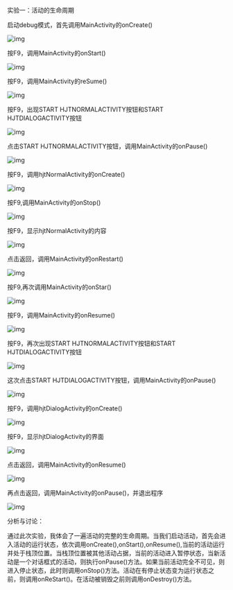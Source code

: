 实验一：活动的生命周期

启动debug模式，首先调用MainActivity的onCreate()

![img](file:///C:/Users/黄佳桐/AppData/Local/Temp/msohtmlclip1/01/clip_image002.jpg)

按F9，调用MainActivity的onStart()

![img](file:///C:/Users/黄佳桐/AppData/Local/Temp/msohtmlclip1/01/clip_image004.jpg)

按F9，调用MainActivity的reSume()

![img](file:///C:/Users/黄佳桐/AppData/Local/Temp/msohtmlclip1/01/clip_image006.jpg)

按F9，出现START HJTNORMALACTIVITY按钮和START HJTDIALOGACTIVITY按钮

![img](file:///C:/Users/黄佳桐/AppData/Local/Temp/msohtmlclip1/01/clip_image008.jpg)

点击START HJTNORMALACTIVITY按钮，调用MainActivity的onPause()

![img](file:///C:/Users/黄佳桐/AppData/Local/Temp/msohtmlclip1/01/clip_image010.jpg)

 

 

 

 

 

 

 

 

按F9，调用hjtNormalActivity的onCreate()

![img](file:///C:/Users/黄佳桐/AppData/Local/Temp/msohtmlclip1/01/clip_image012.jpg)

按F9,调用MainActivity的onStop()

![img](file:///C:/Users/黄佳桐/AppData/Local/Temp/msohtmlclip1/01/clip_image014.jpg)

 

 

 

 

 

 

 

 

按F9，显示hjtNormalActivity的内容

![img](file:///C:/Users/黄佳桐/AppData/Local/Temp/msohtmlclip1/01/clip_image016.jpg)

点击返回，调用MainActivity的onRestart()

![img](file:///C:/Users/黄佳桐/AppData/Local/Temp/msohtmlclip1/01/clip_image018.jpg)

 

 

 

 

 

 

 

 

 

按F9,再次调用MainActivity的onStar()

![img](file:///C:/Users/黄佳桐/AppData/Local/Temp/msohtmlclip1/01/clip_image020.jpg)

按F9，调用MainActivity的onResume()

![img](file:///C:/Users/黄佳桐/AppData/Local/Temp/msohtmlclip1/01/clip_image022.jpg)

 

 

 

 

 

 

 

 

 

按F9，再次出现START HJTNORMALACTIVITY按钮和START HJTDIALOGACTIVITY按钮

![img](file:///C:/Users/黄佳桐/AppData/Local/Temp/msohtmlclip1/01/clip_image024.jpg)

这次点击START HJTDIALOGACTIVITY按钮，调用MainActivity的onPause()

![img](file:///C:/Users/黄佳桐/AppData/Local/Temp/msohtmlclip1/01/clip_image026.jpg)

 

 

 

 

 

 

按F9，调用hjtDialogActivity的onCreate()

![img](file:///C:/Users/黄佳桐/AppData/Local/Temp/msohtmlclip1/01/clip_image028.jpg)

按F9，显示hjtDialogActivity的界面

![img](file:///C:/Users/黄佳桐/AppData/Local/Temp/msohtmlclip1/01/clip_image030.jpg)

 

 

 

 

 

 

 

点击返回，调用MainActivity的onResume()

![img](file:///C:/Users/黄佳桐/AppData/Local/Temp/msohtmlclip1/01/clip_image032.jpg)

再点击返回，调用MainActivity的onPause()，并退出程序

![img](file:///C:/Users/黄佳桐/AppData/Local/Temp/msohtmlclip1/01/clip_image034.jpg)

分析与讨论：

通过此次实验，我体会了一遍活动的完整的生命周期。当我们启动活动，首先会进入活动的运行状态，依次调用onCreate(),onStart(),onResume(),当前的活动运行并处于栈顶位置。当栈顶位置被其他活动占据，当前的活动进入暂停状态，当新活动是一个对话框式的活动，则执行onPause()方法。如果当前活动完全不可见，则进入停止状态，此时则调用onStop()方法。活动在有停止状态变为运行状态之前，则调用onReStart()。在活动被销毁之前则调用onDestroy()方法。